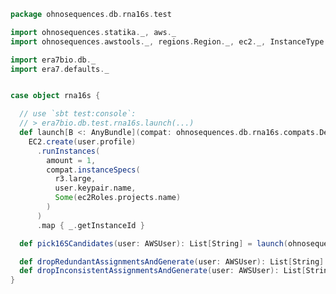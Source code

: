 
```scala
package ohnosequences.db.rna16s.test

import ohnosequences.statika._, aws._
import ohnosequences.awstools._, regions.Region._, ec2._, InstanceType._, autoscaling._, s3._

import era7bio.db._
import era7.defaults._


case object rna16s {

  // use `sbt test:console`:
  // > era7bio.db.test.rna16s.launch(...)
  def launch[B <: AnyBundle](compat: ohnosequences.db.rna16s.compats.DefaultCompatible[B], user: AWSUser): List[String] =
    EC2.create(user.profile)
      .runInstances(
        amount = 1,
        compat.instanceSpecs(
          r3.large,
          user.keypair.name,
          Some(ec2Roles.projects.name)
        )
      )
      .map { _.getInstanceId }

  def pick16SCandidates(user: AWSUser): List[String] = launch(ohnosequences.db.rna16s.compats.pick16SCandidates, user)

  def dropRedundantAssignmentsAndGenerate(user: AWSUser): List[String] = launch(ohnosequences.db.rna16s.compats.dropRedundantAssignmentsAndGenerate, user)
  def dropInconsistentAssignmentsAndGenerate(user: AWSUser): List[String] = launch(ohnosequences.db.rna16s.compats.dropInconsistentAssignmentsAndGenerate, user)
}

```




[test/scala/dropRedundantAssignments.scala]: dropRedundantAssignments.scala.md
[test/scala/runBundles.scala]: runBundles.scala.md
[test/scala/mg7pipeline.scala]: mg7pipeline.scala.md
[test/scala/compats.scala]: compats.scala.md
[test/scala/dropInconsistentAssignments.scala]: dropInconsistentAssignments.scala.md
[test/scala/pick16SCandidates.scala]: pick16SCandidates.scala.md
[main/scala/package.scala]: ../../main/scala/package.scala.md
[main/scala/release.scala]: ../../main/scala/release.scala.md